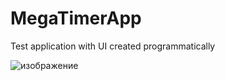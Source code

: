 # MegaTimerApp

Test application with UI created programmatically

![изображение](https://user-images.githubusercontent.com/3084720/132680858-b9d1e6ea-d3f5-4f20-bd43-9f71ba186cbf.png)

